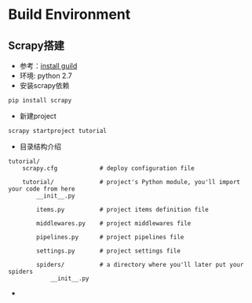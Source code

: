 # Build Environment

## Scrapy搭建
- 参考：[install guild](https://docs.scrapy.org/en/latest/intro/install.html#)
- 环境: python 2.7
- 安装scrapy依赖
```text
pip install scrapy
```
- 新建project
```text
scrapy startproject tutorial
```
- 目录结构介绍
```text
tutorial/
    scrapy.cfg            # deploy configuration file

    tutorial/             # project's Python module, you'll import your code from here
        __init__.py

        items.py          # project items definition file

        middlewares.py    # project middlewares file

        pipelines.py      # project pipelines file

        settings.py       # project settings file

        spiders/          # a directory where you'll later put your spiders
            __init__.py
```
- 